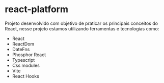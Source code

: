 # react-platform
Projeto desenvolvido com objetivo de praticar os principais conceitos do React, nesse projeto estamos utilizando ferramentas e tecnologias como:

- React
- ReactDom
- DateFns
- Phosphor React
- Typescript
- Css modules
- Vite
- React Hooks
